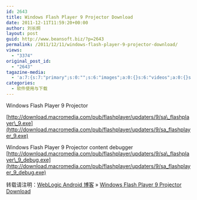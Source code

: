```yaml
---
id: 2643
title: Windows Flash Player 9 Projector Download
date: 2011-12-11T11:59:20+00:00
author: 刘长炯
layout: post
guid: http://www.beansoft.biz/?p=2643
permalink: /2011/12/11/windows-flash-player-9-projector-download/
views:
  - "3374"
original_post_id:
  - "2643"
tagazine-media:
  - 'a:7:{s:7:"primary";s:0:"";s:6:"images";a:0:{}s:6:"videos";a:0:{}s:11:"image_count";s:1:"0";s:6:"author";s:8:"27534716";s:7:"blog_id";s:8:"27979815";s:9:"mod_stamp";s:19:"2011-12-11 03:59:20";}'
categories:
  - 软件使用与下载
---
```

Windows Flash Player 9 Projector 

[http://download.macromedia.com/pub/flashplayer/updaters/9/sa\_flashplayer\_9.exe](http://download.macromedia.com/pub/flashplayer/updaters/9/sa_flashplayer_9.exe)

Windows Flash Player 9 Projector content debugger   
[http://download.macromedia.com/pub/flashplayer/updaters/9/sa\_flashplayer\_9_debug.exe](http://download.macromedia.com/pub/flashplayer/updaters/9/sa_flashplayer_9_debug.exe)

转载请注明：[WebLogic Android 博客](http://www.beansoft.biz) &raquo; [Windows Flash Player 9 Projector Download](http://www.beansoft.biz/2011/12/11/windows-flash-player-9-projector-download/)
